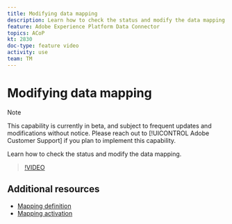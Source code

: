 ```yaml
---
title: Modifying data mapping
description: Learn how to check the status and modify the data mapping.
feature: Adobe Experience Platform Data Connector
topics: ACoP
kt: 2830
doc-type: feature video
activity: use
team: TM
---
```


# Modifying data mapping

>[!NOTE]
>
>This capability is currently in beta, and subject to frequent updates and modifications without notice.
>Please reach out to [!UICONTROL Adobe Customer Support] if you plan to implement this capability.

Learn how to check the status and modify the data mapping.

>[!VIDEO](https://video.tv.adobe.com/v/27266?quality=12)

## Additional resources

* [Mapping definition](https://docs.adobe.com/content/help/en/campaign-standard/using/administrating/mapping-campaign-and-aep-data/aep-mapping-definition.html)
* [Mapping activation](https://docs.adobe.com/content/help/en/campaign-standard/using/administrating/mapping-campaign-and-aep-data/aep-mapping-activation.html)
